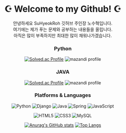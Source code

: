 <div align="center">

#  ☪ Welcome to my Github! ☪ 


안녕하세요 SuHyeokRoh 깃허브 주인장 노수혁입니다.<br>
여기에는 제가 푸는 문제와 공부하는 내용들을 올립니다.<br>
아직은 많이 부족하지만 최대한 많이 채워나가겠습니다.

  
### Python
[![Solved.ac Profile](http://mazassumnida.wtf/api/v2/generate_badge?boj=roh403)](https://solved.ac/roh403/)
![mazandi profile](http://mazandi.herokuapp.com/api?handle=roh403&theme=warm)

### JAVA
[![Solved.ac Profile](http://mazassumnida.wtf/api/v2/generate_badge?boj=roh8389)](https://solved.ac/roh8389/)
![mazandi profile](http://mazandi.herokuapp.com/api?handle=roh8389&theme=warm)



### Platforms & Languages
![Python](https://img.shields.io/badge/Python-3776AB.svg?&style=for-the-badge&logo=Python&logoColor=white)
![Django](https://img.shields.io/badge/Django-092E20.svg?&style=for-the-badge&logo=Android&logoColor=white)
![Java](https://img.shields.io/badge/Java-007396.svg?&style=for-the-badge&logo=Java&logoColor=white)
![Spring](https://img.shields.io/badge/Spring-6DB33F.svg?&style=for-the-badge&logo=Spring&logoColor=white)
![JavaScript](https://img.shields.io/badge/JavaScript-F7DF1E.svg?&style=for-the-badge&logo=JavaScript&logoColor=white)


![HTML5](https://img.shields.io/badge/HTML5-E34F26.svg?&style=for-the-badge&logo=HTML5&logoColor=white)
![CSS3](https://img.shields.io/badge/CSS3-1572B6.svg?&style=for-the-badge&logo=CSS3&logoColor=white)
![MySQL](https://img.shields.io/badge/MySQL-4479A1.svg?&style=for-the-badge&logo=MySQL&logoColor=white)



<div>

[![Anurag's GitHub stats](https://github-readme-stats.vercel.app/api?username=SuHyeokRoh&show_icons=true&theme=radical)](https://github.com/anuraghazra/github-readme-stats)
[![Top Langs](https://github-readme-stats.vercel.app/api/top-langs/?username=SuHyeokRoh&layout=compact&theme=radical)](https://github.com/SuHyeokRoh/github-readme-stats)

</div>
